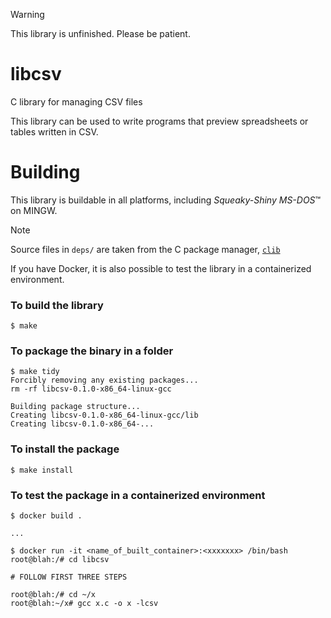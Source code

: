 > [!WARNING]
> This library is unfinished. Please be patient.

# libcsv
C library for managing CSV files

This library can be used to write programs that preview spreadsheets or tables written in CSV.

# Building
This library is buildable in all platforms, including *Squeaky-Shiny MS-DOS*™ on MINGW.

> [!NOTE]
> Source files in `deps/` are taken from the C package manager, [`clib`](https://www.github.com/clibs/clib)

If you have Docker, it is also possible to test the library in a containerized environment.

### To build the library
```commandline
$ make
```

### To package the binary in a folder
```commandline
$ make tidy
Forcibly removing any existing packages...
rm -rf libcsv-0.1.0-x86_64-linux-gcc

Building package structure...
Creating libcsv-0.1.0-x86_64-linux-gcc/lib
Creating libcsv-0.1.0-x86_64-...
```

### To install the package
```commandline
$ make install
```

### To test the package in a containerized environment
```commandline
$ docker build .

...

$ docker run -it <name_of_built_container>:<xxxxxxx> /bin/bash
root@blah:/# cd libcsv

# FOLLOW FIRST THREE STEPS

root@blah:/# cd ~/x
root@blah:~/x# gcc x.c -o x -lcsv
```